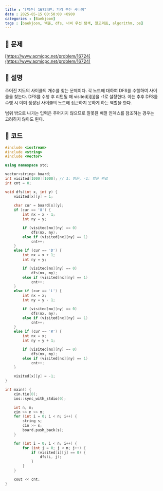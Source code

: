 ```yaml
---
title : "[백준] 16724번: 피리 부는 사나이"
date : 2025-05-15 00:50:00 +0900
categories : [Baekjoon]
tags : [baekjoon, 백준, dfs, 너비 우선 탐색, 알고리즘, algorithm, ps]
---
```


## 📌 문제

[https://www.acmicpc.net/problem/16724](https://www.acmicpc.net/problem/16724)

## 📌 설명

주어진 지도의 사이클의 개수를 찾는 문제이다. 각 노드에 대하여 DFS를 수행하여 사이클을 찾는다. DFS를 수행 후 리턴될 때 visited\[i\]\[j\]을 -1로 설정한다. 이는 추후 DFS를 수행 시 이미 생성된 사이클의 노드에 접근하지 못하게 하는 역할을 한다.

범위 밖으로 나가는 입력은 주어지지 않으므로 잘못된 배열 인덱스를 참조하는 경우는 고려하지 않아도 된다.

## 📌 코드

```cpp
#include <iostream>
#include <string>
#include <vector>

using namespace std;

vector<string> board;
int visited[1000][1000]; // 1: 방문, -1: 방문 완료
int cnt = 0;

void dfs(int x, int y) {
	visited[x][y] = 1;
	
	char cur = board[x][y];
	if (cur == 'U') {
		int nx = x - 1;
		int ny = y;

		if (visited[nx][ny] == 0)
			dfs(nx, ny);
		else if (visited[nx][ny] == 1)
			cnt++;
	}
	else if (cur == 'D') {
		int nx = x + 1;
		int ny = y;

		if (visited[nx][ny] == 0)
			dfs(nx, ny);
		else if (visited[nx][ny] == 1)
			cnt++;
	}
	else if (cur == 'L') {
		int nx = x;
		int ny = y - 1;

		if (visited[nx][ny] == 0)
			dfs(nx, ny);
		else if (visited[nx][ny] == 1)
			cnt++;
	}
	else if (cur == 'R') {
		int nx = x;
		int ny = y + 1;

		if (visited[nx][ny] == 0)
			dfs(nx, ny);
		else if (visited[nx][ny] == 1)
			cnt++;
	}

	visited[x][y] = -1;
}

int main() {
	cin.tie(0);
	ios::sync_with_stdio(0);

	int n, m;
	cin >> n >> m;
	for (int i = 0; i < n; i++) {
		string s;
		cin >> s;
		board.push_back(s);
	}

	for (int i = 0; i < n; i++) {
		for (int j = 0; j < m; j++) {
			if (visited[i][j] == 0) {
				dfs(i, j);
			}
		}
	}

	cout << cnt;
}
```